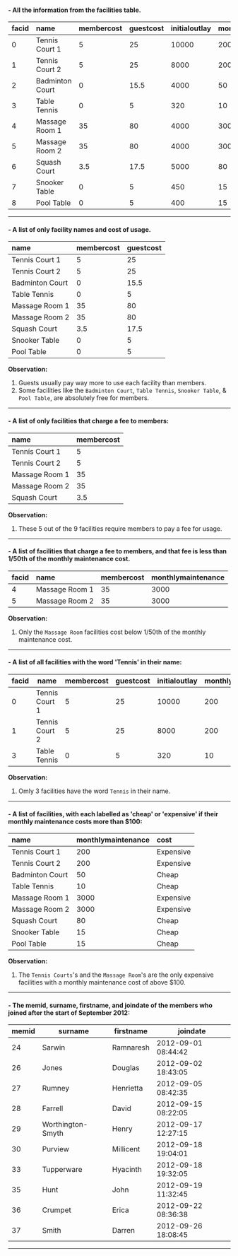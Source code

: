 #### - All the information from the facilities table.
|facid|name           |membercost|guestcost|initialoutlay|monthlymaintenance|
|:----|:--------------|:---------|:--------|:------------|:-----------------|
|0    |Tennis Court 1 |5         |25       |10000        |200               |
|1    |Tennis Court 2 |5         |25       |8000         |200               |
|2    |Badminton Court|0         |15.5     |4000         |50                |
|3    |Table Tennis   |0         |5        |320          |10                |
|4    |Massage Room 1 |35        |80       |4000         |3000              |
|5    |Massage Room 2 |35        |80       |4000         |3000              |
|6    |Squash Court   |3.5       |17.5     |5000         |80                |
|7    |Snooker Table  |0         |5        |450          |15                |
|8    |Pool Table     |0         |5        |400          |15                |

---

#### - A list of only facility names and cost of usage.
|name           |membercost|guestcost|
|:--------------|:---------|:--------|
|Tennis Court 1 |5         |25       |
|Tennis Court 2 |5         |25       |
|Badminton Court|0         |15.5     |
|Table Tennis   |0         |5        |
|Massage Room 1 |35        |80       |
|Massage Room 2 |35        |80       |
|Squash Court   |3.5       |17.5     |
|Snooker Table  |0         |5        |
|Pool Table     |0         |5        |

**Observation:**  
1. Guests usually pay way more to use each facility than members.
2. Some facilities like the `Badminton Court`,  `Table Tennis`, `Snooker Table`, & `Pool Table`, are absolutely free for members.
---

#### - A list of only facilities that charge a fee to members:
|name          |membercost    |
|:-------------|:-------------|
|Tennis Court 1|5             |
|Tennis Court 2|5             |
|Massage Room 1|35            |
|Massage Room 2|35            |
|Squash Court  |3.5           |

**Observation:**  
1. These 5 out of the 9 facilities require members to pay a fee for usage.
---

#### - A list of facilities that charge a fee to members, and that fee is less than 1/50th of the monthly maintenance cost.  
|facid|name          |membercost|monthlymaintenance|
|:----|:-------------|:---------|:-----------------|
|4    |Massage Room 1|35        |3000              |
|5    |Massage Room 2|35        |3000              |

**Observation:**  
1. Only the `Massage Room` facilities cost below 1/50th of the monthly maintenance cost.
---
#### - A list of all facilities with the word 'Tennis' in their name:
|facid|name          |membercost|guestcost|initialoutlay|monthlymaintenance|
|-----|--------------|----------|---------|-------------|------------------|
|0    |Tennis Court 1|5         |25       |10000        |200               |
|1    |Tennis Court 2|5         |25       |8000         |200               |
|3    |Table Tennis  |0         |5        |320          |10                |

**Observation:** 
1. Omly 3 facilities have the word `Tennis` in their name.
---

#### - A list of facilities, with each labelled as 'cheap' or 'expensive' if their monthly maintenance costs more than $100:
|name           |monthlymaintenance|cost     |
|:--------------|:-----------------|:--------|
|Tennis Court 1 |200               |Expensive|
|Tennis Court 2 |200               |Expensive|
|Badminton Court|50                |Cheap    |
|Table Tennis   |10                |Cheap    |
|Massage Room 1 |3000              |Expensive|
|Massage Room 2 |3000              |Expensive|
|Squash Court   |80                |Cheap    |
|Snooker Table  |15                |Cheap    |
|Pool Table     |15                |Cheap    |

**Observation:** 
1. The `Tennis Courts`'s and the `Massage Room`'s are the only expensive facilities with a monthly maintenance cost of above $100.
---

#### - The memid, surname, firstname, and joindate of the members who joined after the start of September 2012:
|memid|surname          |firstname|joindate           |
|-----|-----------------|---------|-------------------|
|24   |Sarwin           |Ramnaresh|2012-09-01 08:44:42|
|26   |Jones            |Douglas  |2012-09-02 18:43:05|
|27   |Rumney           |Henrietta|2012-09-05 08:42:35|
|28   |Farrell          |David    |2012-09-15 08:22:05|
|29   |Worthington-Smyth|Henry    |2012-09-17 12:27:15|
|30   |Purview          |Millicent|2012-09-18 19:04:01|
|33   |Tupperware       |Hyacinth |2012-09-18 19:32:05|
|35   |Hunt             |John     |2012-09-19 11:32:45|
|36   |Crumpet          |Erica    |2012-09-22 08:36:38|
|37   |Smith            |Darren   |2012-09-26 18:08:45|

---
